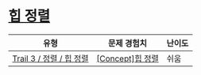 # [힙 정렬](https://https://en.codetree.ai/trails/complete/curated-cards/intro-heap-sort)

|유형|문제 경험치|난이도|
|---|---|---|
|[Trail 3 / 정렬 / 힙 정렬](https://https://en.codetree.ai/trail-info/novice-high/)|[[Concept]힙 정렬](https://https://en.codetree.ai/trails/complete/curated-cards/intro-heap-sort/)|쉬움|

